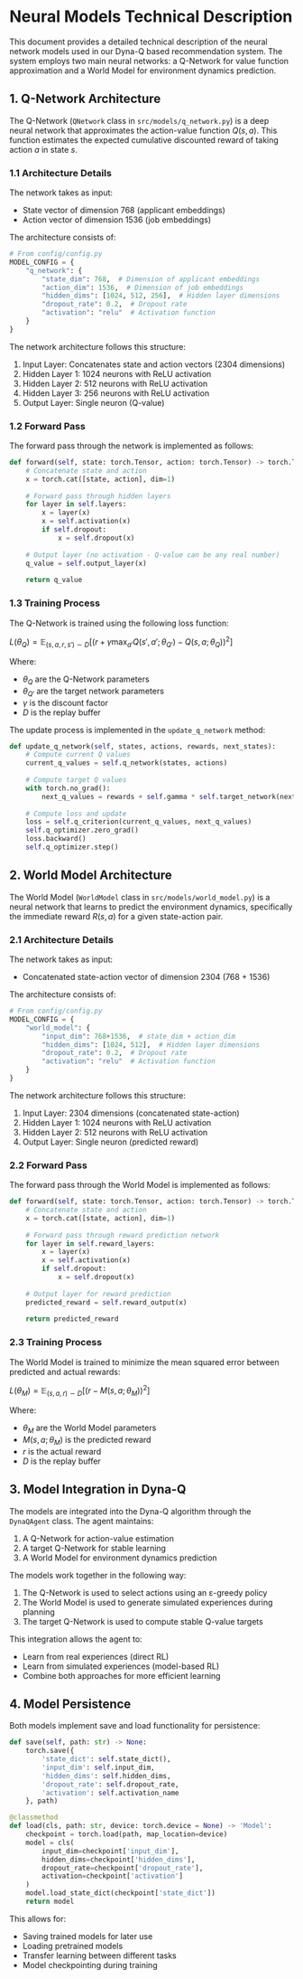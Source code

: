 # Neural Models Technical Description

This document provides a detailed technical description of the neural network models used in our Dyna-Q based recommendation system. The system employs two main neural networks: a Q-Network for value function approximation and a World Model for environment dynamics prediction.

## 1. Q-Network Architecture

The Q-Network (`QNetwork` class in `src/models/q_network.py`) is a deep neural network that approximates the action-value function $Q(s, a)$. This function estimates the expected cumulative discounted reward of taking action $a$ in state $s$.

### 1.1 Architecture Details

The network takes as input:
- State vector of dimension 768 (applicant embeddings)
- Action vector of dimension 1536 (job embeddings)

The architecture consists of:
```python
# From config/config.py
MODEL_CONFIG = {
    "q_network": {
        "state_dim": 768,  # Dimension of applicant embeddings
        "action_dim": 1536,  # Dimension of job embeddings
        "hidden_dims": [1024, 512, 256],  # Hidden layer dimensions
        "dropout_rate": 0.2,  # Dropout rate
        "activation": "relu"  # Activation function
    }
}
```

The network architecture follows this structure:
1. Input Layer: Concatenates state and action vectors (2304 dimensions)
2. Hidden Layer 1: 1024 neurons with ReLU activation
3. Hidden Layer 2: 512 neurons with ReLU activation
4. Hidden Layer 3: 256 neurons with ReLU activation
5. Output Layer: Single neuron (Q-value)

### 1.2 Forward Pass

The forward pass through the network is implemented as follows:
```python
def forward(self, state: torch.Tensor, action: torch.Tensor) -> torch.Tensor:
    # Concatenate state and action
    x = torch.cat([state, action], dim=1)
    
    # Forward pass through hidden layers
    for layer in self.layers:
        x = layer(x)
        x = self.activation(x)
        if self.dropout:
            x = self.dropout(x)
    
    # Output layer (no activation - Q-value can be any real number)
    q_value = self.output_layer(x)
    
    return q_value
```

### 1.3 Training Process

The Q-Network is trained using the following loss function:

$L(\theta_Q) = \mathbb{E}_{(s,a,r,s') \sim D}[(r + \gamma \max_{a'} Q(s', a'; \theta_{Q'}) - Q(s, a; \theta_Q))^2]$

Where:
- $\theta_Q$ are the Q-Network parameters
- $\theta_{Q'}$ are the target network parameters
- $\gamma$ is the discount factor
- $D$ is the replay buffer

The update process is implemented in the `update_q_network` method:
```python
def update_q_network(self, states, actions, rewards, next_states):
    # Compute current Q values
    current_q_values = self.q_network(states, actions)
    
    # Compute target Q values
    with torch.no_grad():
        next_q_values = rewards + self.gamma * self.target_network(next_states, actions)
    
    # Compute loss and update
    loss = self.q_criterion(current_q_values, next_q_values)
    self.q_optimizer.zero_grad()
    loss.backward()
    self.q_optimizer.step()
```

## 2. World Model Architecture

The World Model (`WorldModel` class in `src/models/world_model.py`) is a neural network that learns to predict the environment dynamics, specifically the immediate reward $R(s,a)$ for a given state-action pair.

### 2.1 Architecture Details

The network takes as input:
- Concatenated state-action vector of dimension 2304 (768 + 1536)

The architecture consists of:
```python
# From config/config.py
MODEL_CONFIG = {
    "world_model": {
        "input_dim": 768+1536,  # state_dim + action_dim
        "hidden_dims": [1024, 512],  # Hidden layer dimensions
        "dropout_rate": 0.2,  # Dropout rate
        "activation": "relu"  # Activation function
    }
}
```

The network architecture follows this structure:
1. Input Layer: 2304 dimensions (concatenated state-action)
2. Hidden Layer 1: 1024 neurons with ReLU activation
3. Hidden Layer 2: 512 neurons with ReLU activation
4. Output Layer: Single neuron (predicted reward)

### 2.2 Forward Pass

The forward pass through the World Model is implemented as follows:
```python
def forward(self, state: torch.Tensor, action: torch.Tensor) -> torch.Tensor:
    # Concatenate state and action
    x = torch.cat([state, action], dim=1)
    
    # Forward pass through reward prediction network
    for layer in self.reward_layers:
        x = layer(x)
        x = self.activation(x)
        if self.dropout:
            x = self.dropout(x)
    
    # Output layer for reward prediction
    predicted_reward = self.reward_output(x)
    
    return predicted_reward
```

### 2.3 Training Process

The World Model is trained to minimize the mean squared error between predicted and actual rewards:

$L(\theta_M) = \mathbb{E}_{(s,a,r) \sim D}[(r - M(s, a; \theta_M))^2]$

Where:
- $\theta_M$ are the World Model parameters
- $M(s, a; \theta_M)$ is the predicted reward
- $r$ is the actual reward
- $D$ is the replay buffer

## 3. Model Integration in Dyna-Q

The models are integrated into the Dyna-Q algorithm through the `DynaQAgent` class. The agent maintains:
1. A Q-Network for action-value estimation
2. A target Q-Network for stable learning
3. A World Model for environment dynamics prediction

The models work together in the following way:
1. The Q-Network is used to select actions using an ε-greedy policy
2. The World Model is used to generate simulated experiences during planning
3. The target Q-Network is used to compute stable Q-value targets

This integration allows the agent to:
- Learn from real experiences (direct RL)
- Learn from simulated experiences (model-based RL)
- Combine both approaches for more efficient learning

## 4. Model Persistence

Both models implement save and load functionality for persistence:

```python
def save(self, path: str) -> None:
    torch.save({
        'state_dict': self.state_dict(),
        'input_dim': self.input_dim,
        'hidden_dims': self.hidden_dims,
        'dropout_rate': self.dropout_rate,
        'activation': self.activation_name
    }, path)

@classmethod
def load(cls, path: str, device: torch.device = None) -> 'Model':
    checkpoint = torch.load(path, map_location=device)
    model = cls(
        input_dim=checkpoint['input_dim'],
        hidden_dims=checkpoint['hidden_dims'],
        dropout_rate=checkpoint['dropout_rate'],
        activation=checkpoint['activation']
    )
    model.load_state_dict(checkpoint['state_dict'])
    return model
```

This allows for:
- Saving trained models for later use
- Loading pretrained models
- Transfer learning between different tasks
- Model checkpointing during training 